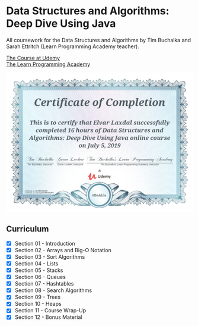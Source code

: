 # Data Structures and Algorithms: Deep Dive Using Java
All coursework for the Data Structures and Algorithms by Tim Buchalka and Sarah Ettritch (Learn Programming Academy teacher).

[The Course at Udemy](https://www.udemy.com/course/data-structures-and-algorithms-deep-dive-using-java)   
[The Learn Programming Academy](http://learnprogramming.academy)

![Certificate](certificate.jpg)

## Curriculum

- [x] Section 01 - Introduction
- [x] Section 02 - Arrays and Big-O Notation
- [x] Section 03 - Sort Algorithms
- [x] Section 04 - Lists
- [x] Section 05 - Stacks
- [x] Section 06 - Queues
- [x] Section 07 - Hashtables
- [x] Section 08 - Search Algorithms
- [x] Section 09 - Trees
- [x] Section 10 - Heaps
- [x] Section 11 - Course Wrap-Up
- [x] Section 12 - Bonus Material
